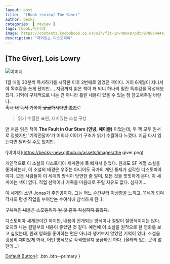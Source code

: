 ```yaml
---
layout: post
title:  "[Book review] The Giver"
author: becky
categories: [ review ]
tags: [book,독후감]
image: https://contents.kyobobook.co.kr/sih/fit-in/400x0/pdt/9780544442207.jpg
description: "재미있는 디스토피아"
---
```


## [The Giver], Lois Lowry  

![이미지](https://contents.kyobobook.co.kr/sih/fit-in/400x0/pdt/9780544442207.jpg)  


1월 매일 30분씩 독서하기를 시작한 이후 2번째로 읽었던 책이다. 거의 6개월이 지나서야 독후감을 쓰게 됐지만..., 지금까지 읽은 책이 꽤 되니 하나씩 밀린 독후감을 작성해보겠다. 기억이 구체적으로 나는 건 아니라 틀린 내용이 있을 수 있는 점 참고해주길 바란다.  
~~혹시 내 독서 기록이 궁금하시다면 [여기](https://youtube.com/@recording_bk?si=0Ggk52qQDKh3fdp7)로~~  


> 읽기 수월한 표현, 재미있는 소설 구성  

맨 처음 읽은 책이 **The Fault in Our Stars (안녕, 헤이즐)** 이었는데, 두 책 모두 원서로 접했지만 '기억전달자'가 어휘나 이야기 구조가 읽기 수월하다 느꼈다. 지금 다시 읽는다면 달라질 수도 있지만.  


![이미지](https://becky-new.github.io/assets/images/the giver.png)  

개인적으로 이 소설의 디스토피아 세계관에 푹 빠져서 읽었다. 원래도 SF 계열 소설을 좋아하는데, 이 소설의 배경은 우주는 아니어도 국가의 개인 통제가 심각한 디스토피아이다. 모든 사람들이 이 세계의 방식이 당연한 줄 알며, 모든 것을 밋밋하게 본다. 이 세계에는 색이 없다. 직업 선택이나 가족을 마음대로 꾸릴 자유도 없다. 심지어...  

이 세계의 소년 Jonas가 주인공이다. 그는 어느 순간부터 이상함을 느끼고, 11세가 되며 각자의 평생 직업을 부여받는 수여식에 참석하게 된다.  


~~구체적인 내용은 스포일러가 될 것 같아 작성하지 않았다.~~  


디스토피아 세계관이긴 하지만, 내용이 전개되는 방식이나 결말이 절망적이지는 않다. 오히려 나는 결말부의 내용이 좋았던 것 같다. 예전에 이 소설을 원작으로 한 영화를 보고 싶었는데, 원래 영화를 좋아하는 편은 아니라 챙겨보지 않았던 기억이 있다. 소설을 굉장히 재미있게 봐서, 어떤 방식으로 각색했을지 궁금하긴 하다. (올라와 있는 곳이 없던데...)  



[Default Button](#){: .btn .btn--primary }

